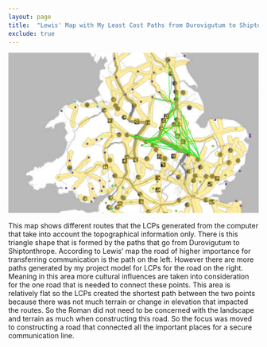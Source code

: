 ```yaml
---
layout: page
title:  "Lewis' Map with My Least Cost Paths from Durovigutum to Shiptonthrope"
exclude: true
---
```

<img src="maps/lewis-duro-ship-w-roads.png" alt="photo" width= "800px">


This map shows different routes that the LCPs generated from the computer that take into account the topographical information only. There is this triangle shape that is formed by the paths that go from Durovigutum to Shiptonthrope. According to Lewis’ map the road of higher importance for transferring communication is the path on the left. However there are more paths generated by my project model for LCPs for the road on the right. Meaning in this area more cultural influences are taken into consideration for the one road that is needed to connect these points. This area is relatively flat so the LCPs created the shortest path between the two points because there was not much terrain or change in elevation that impacted the routes. So the Roman did not need to be concerned with the landscape and terrain as much when constructing this road. So the focus was moved to constructing a road that connected all the important places for a secure communication line.

